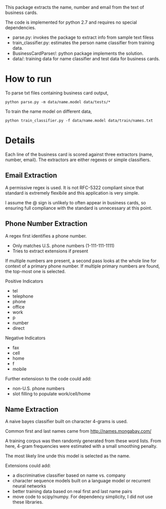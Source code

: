 This package extracts the name, number and email from the text of
business cards.

The code is implemented for python 2.7 and requires no special dependencies.

- parse.py: invokes the package to extract info from sample text filess
- train_classifier.py: estimates the person name classifier from training data.
- BusinessCardParser/: python package implements the solution.
- data/: training data for name classifier and test data for business cards.

How to run
==========
To parse txt files containing business card output,

    python parse.py -m data/name.model data/tests/*

To train the name model on different data, 

    python train_classifier.py -f data/name.model data/train/names.txt

Details
=======
Each line of the business card is scored against three extractors (name, number, email).
The extractors are either regexes or simple classifiers.

Email Extraction
----------------
A permissive regex is used. It is not RFC-5322 compliant since that standard
is extremely flexibile and this application is very simple.

I assume the @ sign is unlikely to often appear in business cards, so ensuring
full compliance with the standard is unnecessary at this point.

Phone Number Extraction
-----------------------
A regex first identifies a phone number.

- Only matches U.S. phone numbers (1-111-111-1111)
- Tries to extract extensions if present

If multiple numbers are present, a second pass looks at the whole line for context
of a primary phone number. If multiple primary numbers are found, the top-most one is selected.

Positive Indicators
- tel
- telephone
- phone
- office
- work
- p
- number
- direct

Negative Indicators
- fax
- cell
- home
- f
- mobile

Further extensiosn to the code could add:
- non-U.S. phone numbers
- slot filling to populate work/cell/home

Name Extraction
---------------
A naive bayes classifier built on character 4-grams is used.

Common first and last names came from http://names.mongabay.com/

A training corpus was then randomly generated from these word
lists. From here, 4-gram frequencies were estimated with a small
smoothing penalty.

The most likely line unde this model is selected as the name.

Extensions could add:
- a discriminative classifier based on name vs. company
- character sequence models built on a language model or recurrent neural networks
- better training data based on real first and last name pairs
- move code to scipy/numpy. For dependency simplicity, I did not use
  these libraries.
